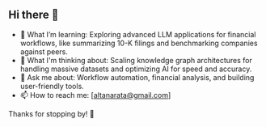 ## Hi there 👋

   
- 🌱 What I’m learning: Exploring advanced LLM applications for financial workflows, like summarizing 10-K filings and benchmarking companies against peers.
- 🤔 What I'm thinking about: Scaling knowledge graph architectures for handling massive datasets and optimizing AI for speed and accuracy.
- 💬 Ask me about: Workflow automation, financial analysis, and building user-friendly tools.
- 📫 How to reach me: [altanarata@gmail.com]

Thanks for stopping by! 🚀
